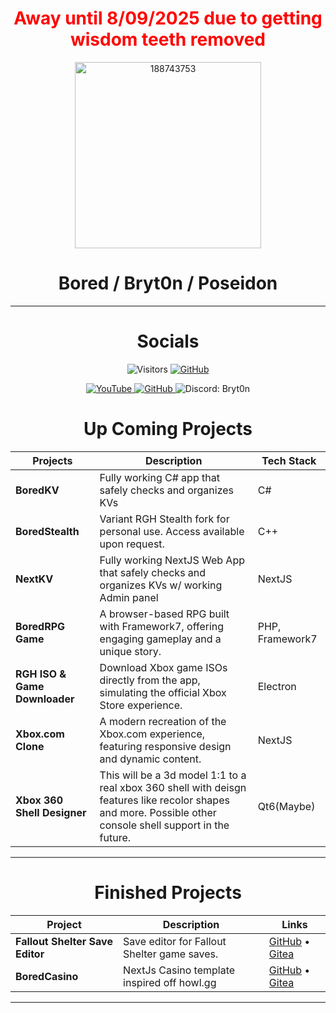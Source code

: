 <h1 style="color:red;" align="center"> Away until 8/09/2025 due to getting wisdom teeth removed </h1>
<div align="center"><img width="298" height="298" alt="188743753" src="https://github.com/user-attachments/assets/4e920833-d794-4a2a-b599-d5e3d2336983" /></div>

<div align="center">
  <h1>Bored / Bryt0n / Poseidon</h1>
  <!-- Socials are now listed in the table below -->
</div>
  
<hr>              
<div align="center" style="text-align:center;h1:50px;"> <h1> Socials </h1> 
  
 ![Visitors](https://api.visitorbadge.io/api/combined?path=https%3A%2F%2Fgithub.com%2Fposeidonlocal&label=Nerds&labelColor=%23ff8a65&countColor=%2337d67a&style=flat&labelStyle=upper)
  <a href="https://github.com/poseidonLocal" target="_blank">
    <img src="https://img.shields.io/badge/GitHub-181717?style=for-the-badge&logo=github&logoColor=white" alt="GitHub"/>
  </a>
<p style="text-decoration: none;text-align:center;" align="center-left">
 <a href="https://www.youtube.com/@theartofbored" target="_blank">        
    <img src="https://img.shields.io/badge/YouTube-%23FF0000.svg?style=for-the-badge&logo=YouTube&logoColor=white" alt="YouTube"/>
  </a> 

  <a href="https://github.com/poseidonLocal" target="_blank">
    <img src="https://img.shields.io/badge/GitHub-181717?style=for-the-badge&logo=github&logoColor=white" alt="GitHub"/>
  </a>
  
  <img src="https://img.shields.io/badge/Discord-Bryt0n-5865F2?style=for-the-badge&logo=&logoColor=white" alt="Discord: Bryt0n"/>
</p>
  </div>
<div align="center" style="text-align:center;h1:50px;"> <h1> Up Coming Projects </h1> </div>

| Projects                       | Description                                                                                                         | Tech Stack         |
|------------------------------- |--------------------------------------------------------------------------------------------------------------------|--------------------|
| **BoredKV**                    | Fully working C# app that safely checks and organizes KVs                                                           | C#                 |
| **BoredStealth**               | Variant RGH Stealth fork for personal use. Access available upon request.                                           | C++                |
| **NextKV**                     | Fully working NextJS Web App that safely checks and organizes KVs w/ working Admin panel                            | NextJS                 |
| **BoredRPG Game**              | A browser-based RPG built with Framework7, offering engaging gameplay and a unique story.                           | PHP, Framework7    |
| **RGH ISO & Game Downloader**  | Download Xbox game ISOs directly from the app, simulating the official Xbox Store experience.                       | Electron           |
| **Xbox.com Clone**             | A modern recreation of the Xbox.com experience, featuring responsive design and dynamic content.                    | NextJS             |
| **Xbox 360 Shell Designer**    | This will be a 3d model 1:1 to a real xbox 360 shell with deisgn features like recolor shapes and more. Possible other console shell support in the future.             | Qt6(Maybe)         |


<hr>
<div align="center" style="text-align:center;h1:50px;"> <h1> Finished Projects </h1> 

| Project                      | Description                                      | Links                                                                                   |
|------------------------------|--------------------------------------------------|-----------------------------------------------------------------------------------------|
| **Fallout Shelter Save Editor** | Save editor for Fallout Shelter game saves.      | [GitHub](https://github.com/poseidonlocal/Fallout-Shelter-Save-Editor) • [Gitea](https://gitea.serversyndicate.com/Bored/Fallout-Shelter-Save-Editor) |
| **BoredCasino**    | NextJs Casino template inspired off howl.gg                   | [GitHub](https://github.com/poseidonlocal/BoredCasino) • [Gitea](#coming-soon) |

<hr></div>


